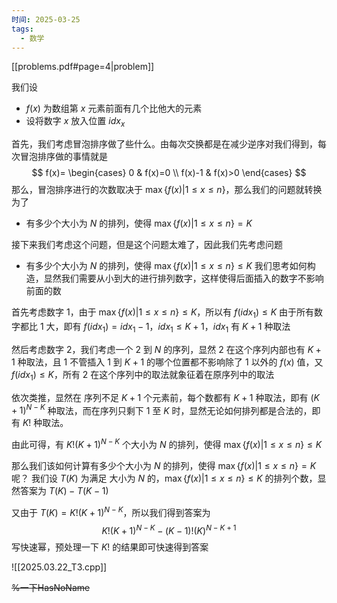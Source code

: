 ```yaml
---
时间: 2025-03-25
tags:
  - 数学
---
```

[[problems.pdf#page=4|problem]]

我们设
- $f(x)$ 为数组第 $x$ 元素前面有几个比他大的元素
- 设将数字 $x$ 放入位置 $idx_x$

首先，我们考虑冒泡排序做了些什么。由每次交换都是在减少逆序对我们得到，每次冒泡排序做的事情就是
$$
f(x)=
\begin{cases}
0 & f(x)=0 \\
f(x)-1 & f(x)>0
\end{cases}
$$
那么，冒泡排序进行的次数取决于 $\max{\{f(x) | 1 \le x \le n\}}$，那么我们的问题就转换为了
- 有多少个大小为 $N$ 的排列，使得  $\max{\{f(x) | 1 \le x \le n\}}=K$ 

接下来我们考虑这个问题，但是这个问题太难了，因此我们先考虑问题
- 有多少个大小为 $N$ 的排列，使得  $\max{\{f(x) | 1 \le x \le n\}}\le K$
我们思考如何构造，显然我们需要从小到大的进行排列数字，这样使得后面插入的数字不影响前面的数

首先考虑数字 $1$，由于 $\max{\{f(x) | 1 \le x \le n\}}\le K$，所以有 $f(idx_1) \le K$
由于所有数字都比 $1$ 大，即有 $f(idx_1)=idx_1-1$，$idx_1 \le K+1$，$idx_1$ 有 $K+1$ 种取法

然后考虑数字 $2$，我们考虑一个 $2$ 到 $N$ 的序列，显然 $2$ 在这个序列内部也有 $K+1$ 种取法，且 $1$ 不管插入 $1$ 到 $K+1$ 的哪个位置都不影响除了 $1$ 以外的 $f(x)$ 值，又 $f(idx_1) \le K$，所有 $2$ 在这个序列中的取法就象征着在原序列中的取法

依次类推，显然在 序列不足 $K+1$ 个元素前，每个数都有 $K+1$ 种取法，即有 ${(K+1)}^{N-K}$ 种取法，而在序列只剩下 $1$ 至 $K$ 时，显然无论如何排列都是合法的，即有 $K!$ 种取法。

由此可得，有 $K!{(K+1)}^{N-K}$ 个大小为 $N$ 的排列，使得  $\max{\{f(x) | 1 \le x \le n\}}\le K$

那么我们该如何计算有多少个大小为 $N$ 的排列，使得  $\max{\{f(x) | 1 \le x \le n\}}=K$ 呢？
我们设 $T(K)$ 为满足 大小为 $N$ 的，$\max{\{f(x) | 1 \le x \le n\}}\le K$ 的排列个数，显然答案为 $T(K)-T(K-1)$

又由于 $T(K)=K!{(K+1)}^{N-K}$，所以我们得到答案为 
$$
K!{(K+1)}^{N-K}-(K-1)!{(K)}^{N-K+1}
$$
写快速幂，预处理一下 $K!$ 的结果即可快速得到答案

![[2025.03.22_T3.cpp]]

~~%一下HasNoName~~
